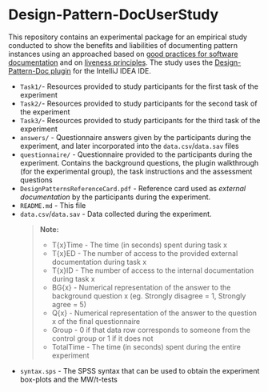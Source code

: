 # Design-Pattern-DocUserStudy

This repository contains an experimental package for an empirical study conducted to show the benefits and liabilities of documenting pattern instances using an approached based on [good practices for software documentation](http://www.hillside.net/plop/2009/papers/ACMVersions/correia.pdf) and on [liveness principles](https://dl.acm.org/doi/10.1145/3328433.3328456). The study uses the [Design-Pattern-Doc plugin](https://github.com/lemosf-ppb/Design-Pattern-Doc) for the IntelliJ IDEA IDE.

 - `Task1/`- Resources provided to study participants for the first task of the experiment
 - `Task2/`- Resources provided to study participants for the second task of the experiment
 - `Task3/`- Resources provided to study participants for the third task of the experiment
 - `answers/` - Questionnaire answers given by the participants during the experiment, and later incorporated into the `data.csv`/`data.sav` files
 - `questionnaire/` - Questionnaire provided to the participants during the experiment. Contains the background questions, the plugin walkthrough (for the experimental group), the task instructions and the assessment questions
 - `DesignPatternsReferenceCard.pdf` - Reference card used as _external documentation_ by the participants during the experiment.
 - `README.md` - This file
 - `data.csv`/`data.sav` - Data collected during the experiment.
   > **Note:** 
   > - T{x}Time - The time (in seconds) spent during task x
   > - T{x}ED - The number of access to the provided external documentation during task x
   > - T{x}ID - The number of access to the internal documentation during task x
   > - BG{x} - Numerical representation of the answer to the background question x (eg. Strongly disagree = 1, Strongly agree = 5)
   > - Q{x} - Numerical representation of the answer to the question x of the final questionnaire
   > - Group - 0 if that data row corresponds to someone from the control group or 1 if it does not
   > - TotalTime - The time (in seconds) spent during the entire experiment 
 - `syntax.sps` - The SPSS syntax that can be used to obtain the experiment box-plots and the MW/t-tests
